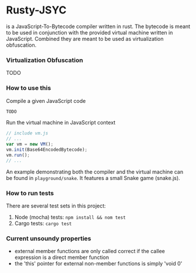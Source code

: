 # Rusty-JSYC

is a JavaScript-To-Bytecode compiler written in rust. The bytecode is meant to be used in conjunction with the provided virtual machine written in JavaScript. Combined they are meant to be used as virtualization obfuscation.


### Virtualization Obfuscation

TODO

### How to use this
Compile a given JavaScript code
```Rust
TODO
```


Run the virtual machine in JavaScript context
```JavaScript
// include vm.js
// ...
var vm = new VM();
vm.init(Base64EncodedBytecode);
vm.run();
// ...
```

An example demonstrating both the compiler and the virtual machine can be found in ```playground/snake```. It features a small Snake game (snake.js).

### How to run tests
There are several test sets in this project:
  1. Node (mocha) tests:
  ```npm install && nom test```
  2. Cargo tests:
  ```cargo test```

### Current unsoundy properties
 - external member functions are only called correct if the callee expression is a direct member function
 - the 'this' pointer for external non-member functions is simply 'void 0'